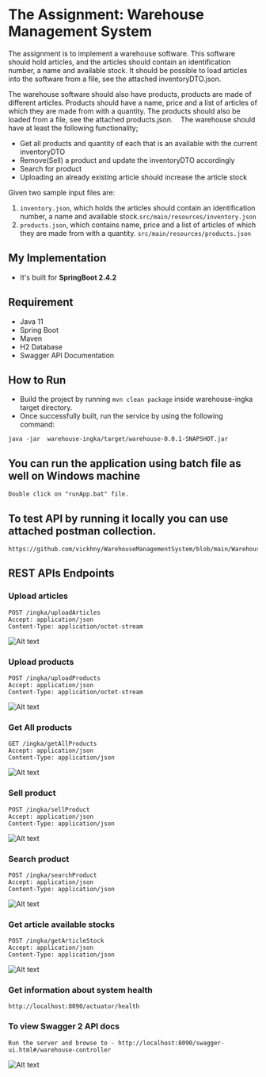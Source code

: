 # The Assignment: Warehouse Management System

The assignment is to implement a warehouse software. This software should hold articles, and the articles should contain an identification number, a name and available stock. It should be possible to load articles into the software from a file, see the attached inventoryDTO.json.

The warehouse software should also have products, products are made of different articles. Products should have a name, price and a list of articles of which they are made from with a quantity. The products should also be loaded from a file, see the attached products.json. 
 
The warehouse should have at least the following functionality;

* Get all products and quantity of each that is an available with the current inventoryDTO
* Remove(Sell) a product and update the inventoryDTO accordingly
* Search for product
* Uploading an already existing article should increase the article stock

Given two sample input files are:

1. `inventory.json`, which holds the articles should contain an identification number, a name and available stock.`src/main/resources/inventory.json`
2. `products.json`, which contains name, price and a list of articles of which they are made from with a quantity. `src/main/resources/products.json`
 

## My Implementation

* It's built for **SpringBoot 2.4.2**

## Requirement
* Java 11
* Spring Boot
* Maven
* H2 Database
* Swagger API Documentation


## How to Run

* Build the project by running `mvn clean package` inside warehouse-ingka target directory.
* Once successfully built, run the service by using the following command:
```
java -jar  warehouse-ingka/target/warehouse-0.0.1-SNAPSHOT.jar

```

## You can run the application using batch file as well on Windows machine
```
Double click on "runApp.bat" file.

```

## To test API by running it locally you can use attached postman collection.
```
https://github.com/vickhny/WarehouseManagementSystem/blob/main/WarehouseServiceAPI.postman_collection.json
```


## REST APIs Endpoints
### Upload articles
```
POST /ingka/uploadArticles
Accept: application/json
Content-Type: application/octet-stream
```
![Alt text](src/main/resources/static/uploadarticles.png?raw=true "Optional Title")


### Upload products
```
POST /ingka/uploadProducts
Accept: application/json
Content-Type: application/octet-stream
```
![Alt text](src/main/resources/static/uploadproducts.png?raw=true "Optional Title")


### Get All products
```
GET /ingka/getAllProducts
Accept: application/json
Content-Type: application/json
```
![Alt text](src/main/resources/static/getallproducts.png?raw=true "Optional Title")


### Sell product
```
POST /ingka/sellProduct
Accept: application/json
Content-Type: application/json
```
![Alt text](src/main/resources/static/sellproduct.png?raw=true "Optional Title")


### Search product
```
POST /ingka/searchProduct
Accept: application/json
Content-Type: application/json
```
![Alt text](src/main/resources/static/searchproduct.png?raw=true "Optional Title")


### Get article available stocks 
```
POST /ingka/getArticleStock
Accept: application/json
Content-Type: application/json
```
![Alt text](src/main/resources/static/getarticlestock.png?raw=true "Optional Title")


### Get information about system health
```
http://localhost:8090/actuator/health

```

### To view Swagger 2 API docs
```
Run the server and browse to - http://localhost:8090/swagger-ui.html#/warehouse-controller
```
![Alt text](src/main/resources/static/swagger.png?raw=true "Optional Title")

